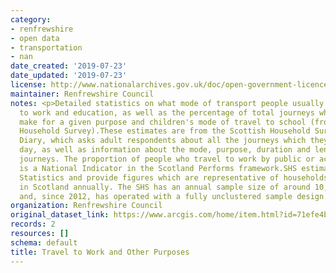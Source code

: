 ```yaml
---
category:
- renfrewshire
- open data
- transportation
- nan
date_created: '2019-07-23'
date_updated: '2019-07-23'
license: http://www.nationalarchives.gov.uk/doc/open-government-licence/version/2/
maintainer: Renfrewshire Council
notes: <p>Detailed statistics on what mode of transport people usually use to get
  to work and education, as well as the percentage of total journeys which people
  make for a given purpose and children's mode of travel to school (from the Scottish
  Household Survey).These estimates are from the Scottish Household Survey Travel
  Diary, which asks adult respondents about all the journeys which they made the previous
  day, as well as information about the mode, purpose, duration and length of these
  journeys. The proportion of people who travel to work by public or active travel
  is a National Indicator in the Scotland Performs framework.SHS estimates are National
  Statistics and provide figures which are representative of households and individuals
  in Scotland annually. The SHS has an annual sample size of around 10,000 individuals
  and, since 2012, has operated with a fully unclustered sample design.</p>
organization: Renfrewshire Council
original_dataset_link: https://www.arcgis.com/home/item.html?id=71efe4b2a5f64a4f99842eb37af251db
records: 2
resources: []
schema: default
title: Travel to Work and Other Purposes
---
```


